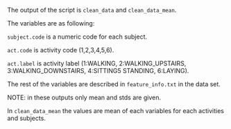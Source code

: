 

The output of the script is `clean_data` and `clean_data_mean`.

The variables are as following:

`subject.code` is a numeric code for each subject.

`act.code` is activity code (1,2,3,4,5,6).

`act.label` is activity label (1:WALKING, 2:WALKING_UPSTAIRS, 3:WALKING_DOWNSTAIRS, 4:SITTING5 STANDING, 6:LAYING).

The rest of the variables are described in `feature_info.txt` in the data set.

NOTE: in these outputs only mean and stds are given.

In `clean_data_mean` the values are mean of each variables for each activities and subjects.
